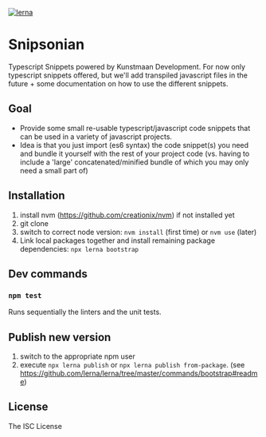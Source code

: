 [![lerna](https://img.shields.io/badge/maintained%20with-lerna-cc00ff.svg)](https://lernajs.io/)

# Snipsonian

Typescript Snippets powered by Kunstmaan Development.
For now only typescript snippets offered, but we'll add transpiled javascript files in the future + some documentation on how to use the different snippets.


## Goal

* Provide some small re-usable typescript/javascript code snippets that can be used in a variety of javascript projects.
* Idea is that you just import (es6 syntax) the code snippet(s) you need and bundle it yourself with the rest of your project code (vs. having to include a 'large' concatenated/minified bundle of which you may only need a small part of)


## Installation

1. install nvm (https://github.com/creationix/nvm) if not installed yet
2. git clone <this repo>
3. switch to correct node version: `nvm install` (first time) or `nvm use` (later)
4. Link local packages together and install remaining package dependencies: `npx lerna bootstrap`


## Dev commands

### `npm test`

Runs sequentially the linters and the unit tests.


## Publish new version

1. switch to the appropriate npm user
2. execute `npx lerna publish` or `npx lerna publish from-package`. (see https://github.com/lerna/lerna/tree/master/commands/bootstrap#readme)


## License

The ISC License
